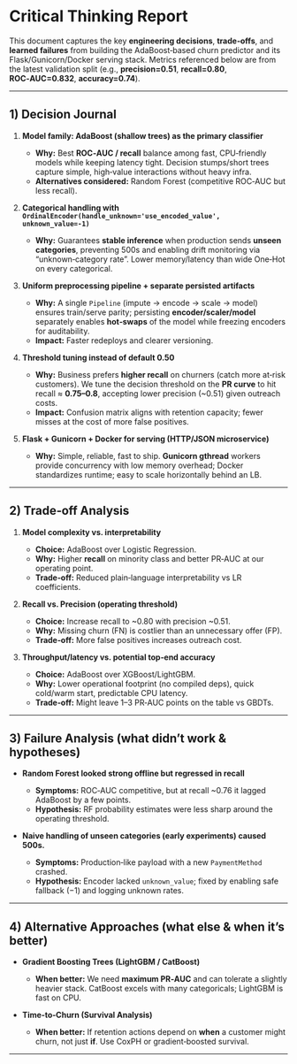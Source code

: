 # Critical Thinking Report

This document captures the key **engineering decisions**, **trade‑offs**, and **learned failures** from building the AdaBoost‑based churn predictor and its Flask/Gunicorn/Docker serving stack. Metrics referenced below are from the latest validation split (e.g., **precision=0.51**, **recall=0.80**, **ROC‑AUC=0.832**, **accuracy=0.74**).

---

## 1) Decision Journal 

1. **Model family: AdaBoost (shallow trees) as the primary classifier**
   - **Why:** Best **ROC‑AUC / recall** balance among fast, CPU‑friendly models while keeping latency tight. Decision stumps/short trees capture simple, high‑value interactions without heavy infra.
   - **Alternatives considered:**  Random Forest (competitive ROC‑AUC but less recall).

2. **Categorical handling with `OrdinalEncoder(handle_unknown='use_encoded_value', unknown_value=-1)`**
   - **Why:** Guarantees **stable inference** when production sends **unseen categories**, preventing 500s and enabling drift monitoring via “unknown‑category rate”. Lower memory/latency than wide One‑Hot on every categorical.

3. **Uniform preprocessing pipeline + separate persisted artifacts**
   - **Why:** A single `Pipeline` (impute → encode → scale → model) ensures train/serve parity; persisting **encoder/scaler/model** separately enables **hot‑swaps** of the model while freezing encoders for auditability.
   - **Impact:** Faster redeploys and clearer versioning.

4. **Threshold tuning instead of default 0.50**
   - **Why:** Business prefers **higher recall** on churners (catch more at‑risk customers). We tune the decision threshold on the **PR curve** to hit recall ≈ **0.75–0.8**, accepting lower precision (~0.51) given outreach costs.
   - **Impact:** Confusion matrix aligns with retention capacity; fewer misses at the cost of more false positives.

5. **Flask + Gunicorn + Docker for serving (HTTP/JSON microservice)**
   - **Why:** Simple, reliable, fast to ship. **Gunicorn gthread** workers provide concurrency with low memory overhead; Docker standardizes runtime; easy to scale horizontally behind an LB.

---

## 2) Trade‑off Analysis 

1. **Model complexity vs. interpretability**
   - **Choice:** AdaBoost over Logistic Regression.
   - **Why:** Higher **recall** on minority class and better PR‑AUC at our operating point.
   - **Trade‑off:** Reduced plain‑language interpretability vs LR coefficients.

2. **Recall vs. Precision (operating threshold)**
   - **Choice:** Increase recall to ~0.80 with precision ~0.51.
   - **Why:** Missing churn (FN) is costlier than an unnecessary offer (FP).
   - **Trade‑off:** More false positives increases outreach cost. 

3. **Throughput/latency vs. potential top‑end accuracy**
   - **Choice:** AdaBoost over XGBoost/LightGBM.
   - **Why:** Lower operational footprint (no compiled deps), quick cold/warm start, predictable CPU latency.
   - **Trade‑off:** Might leave 1–3 PR‑AUC points on the table vs GBDTs.

---

## 3) Failure Analysis (what didn’t work & hypotheses)
- **Random Forest looked strong offline but regressed in recall**
  - **Symptoms:** ROC‑AUC competitive, but at recall ~0.76 it lagged AdaBoost by a few points.
  - **Hypothesis:** RF probability estimates were less sharp around the operating threshold.

- **Naive handling of unseen categories (early experiments) caused 500s.**
  - **Symptoms:** Production‑like payload with a new `PaymentMethod` crashed.
  - **Hypothesis:** Encoder lacked `unknown_value`; fixed by enabling safe fallback (−1) and logging unknown rates.

---

## 4) Alternative Approaches (what else & when it’s better)

- **Gradient Boosting Trees (LightGBM / CatBoost)**
  - **When better:** We need **maximum PR‑AUC** and can tolerate a slightly heavier stack. CatBoost excels with many categoricals; LightGBM is fast on CPU.


- **Time‑to‑Churn (Survival Analysis)**
  - **When better:** If retention actions depend on **when** a customer might churn, not just **if**. Use CoxPH or gradient‑boosted survival.


---

